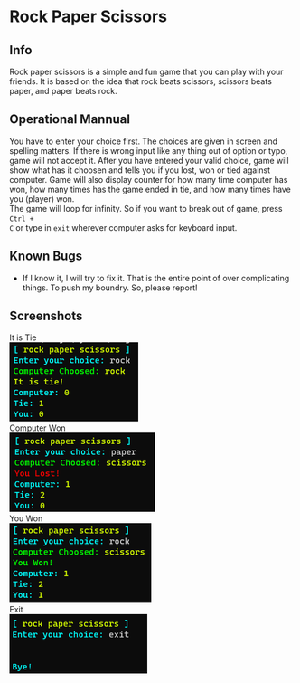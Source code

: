 # Rock Paper Scissors
## Info
Rock paper scissors is a simple and fun game that you can play with your friends. It is based on the idea that rock beats scissors, scissors beats paper, and paper beats rock.
## Operational Mannual
You have to enter your choice first. The choices are given in screen and spelling matters. If there is wrong input like any thing out of option or typo, game will not accept it. After you have entered your valid choice, game will show what has it choosen and tells you if you lost, won or tied against computer. Game will also display counter for how many time computer has won, how many times has the game ended in tie, and how many times have you (player) won.<br>
The game will loop for infinity. So if you want to break out of game, press <code>Ctrl + C</code> or type in <code>exit</code> wherever computer asks for keyboard input.
## Known Bugs
- If I know it, I will try to fix it. That is the entire point of over complicating things. To push my boundry. So, please report!
## Screenshots
It is Tie<br>
![Tie](SC1.png)<br>
Computer Won<br>
![Computer Won](SC2.png)<br>
You Won<br>
![You Won](SC3.png)<br>
Exit<br>
![Exit](SC4.png)<br>